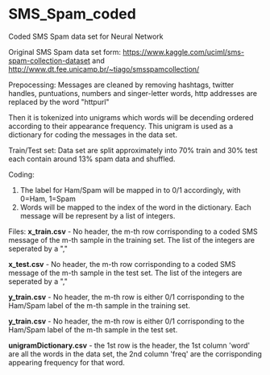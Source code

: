 # SMS_Spam_coded
Coded SMS Spam data set for Neural Network

Original SMS Spam data set form:
https://www.kaggle.com/uciml/sms-spam-collection-dataset
and
http://www.dt.fee.unicamp.br/~tiago/smsspamcollection/

Prepocessing:
Messages are cleaned by removing hashtags, twitter handles, puntuations, numbers and singer-letter words, http addresses are replaced by the word "httpurl"

Then it is tokenized into unigrams which words will be decending ordered according to their appearance frequency. This unigram is used as a dictionary for coding the messages in the data set.

Train/Test set:
Data set are split approximately into 70% train and 30% test each contain around 13% spam data and shuffled.

Coding:
1. The label for Ham/Spam will be mapped in to 0/1 accordingly, with 0=Ham, 1=Spam
2. Words will be mapped to the index of the word in the dictionary. Each message will be represent by a list of integers.

Files:
**x_train.csv** -  No header, the m-th row corrisponding to a coded SMS message of the m-th sample in the training set. The list of the integers are seperated by a ","

**x_test.csv** -  No header, the m-th row corrisponding to a coded SMS message of the m-th sample in the test set. The list of the integers are seperated by a ","

**y_train.csv** -  No header, the m-th row is either 0/1 corrisponding to the Ham/Spam label of the m-th sample in the training set.

**y_train.csv** -  No header, the m-th row is either 0/1 corrisponding to the Ham/Spam label of the m-th sample in the test set.

**unigramDictionary.csv** - the 1st row is the header, the 1st column 'word' are all the words in the data set, the 2nd column 'freq' are the corrisponding appearing frequency for that word.



